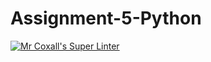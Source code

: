 # Assignment-5-Python

[![Mr Coxall's Super Linter](https://github.com/Cameron-Diedrich/Assignment-5-Python/workflows/Mr%20Coxall's%20Super%20Linter/badge.svg)](https://github.com/Cameron-Diedrich/Assignment-5-Python/actions/)
